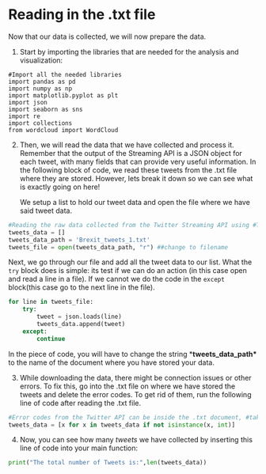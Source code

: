  <!--title={Reading in the .txt file }-->

<!--badges={Web Development:}-->

# Reading in the .txt file 

Now that our data is collected, we will now prepare the data.

1. Start by importing the libraries that are needed for the analysis and visualization:

```
#Import all the needed libraries
import pandas as pd
import numpy as np
import matplotlib.pyplot as plt
import json
import seaborn as sns
import re
import collections
from wordcloud import WordCloud
```

2. Then, we will read the data that we have collected and process it. Remember that the output of the Streaming API is a JSON object for each tweet, with many fields that can provide very useful information. In the following block of code, we read these tweets from the .txt file where they are stored. However, lets break it down so we can see what is exactly going on here!

   We setup a list to hold our tweet data and open the file where we have said tweet data.

```python
#Reading the raw data collected from the Twitter Streaming API using #Tweepy. 
tweets_data = []
tweets_data_path = 'Brexit_tweets_1.txt'
tweets_file = open(tweets_data_path, "r") ##change to filename
```

Next, we go through our file and add all the tweet data to our list. What the `try` block does is simple: its test if we can do an action (in this case open and read a line in a file). If we cannot we do the code in the `except` block(this case go to the next line in the file).

```python
for line in tweets_file:
    try:
        tweet = json.loads(line)
        tweets_data.append(tweet)
    except:
        continue
```

In the piece of code, you will have to change the string ***tweets_data_path\*** to the name of the document where you have stored your data. 

3. While downloading the data, there might be connection issues or other errors. To fix this, go into the .txt file on where we have stored the tweets and delete the error codes. To get rid of them, run the following line of code after reading the .txt file.

```python
#Error codes from the Twitter API can be inside the .txt document, #take them off
tweets_data = [x for x in tweets_data if not isinstance(x, int)]
```

4. Now, you can see how many *tweets* we have collected by inserting this line of code into your main function:

```python
print("The total number of Tweets is:",len(tweets_data))
```